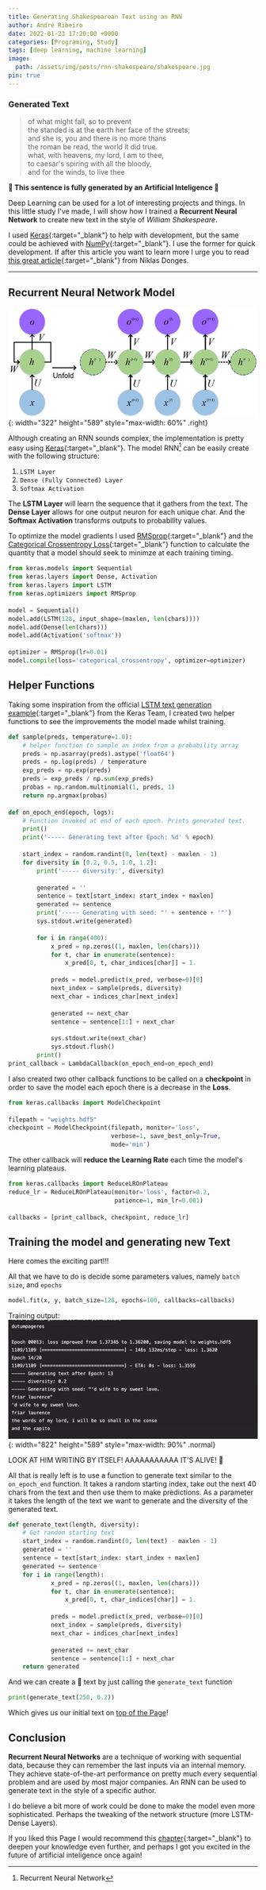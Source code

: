 ```yaml
---
title: Generating Shakespearean Text using an RNN
author: André Ribeiro
date: 2022-01-23 17:20:00 +0000
categories: [Programing, Study]
tags: [deep learning, machine learning]
image:
  path: /assets/img/posts/rnn-shakespeare/shakespeare.jpg
pin: true
---
```


### Generated Text
> of what might fall, so to prevent<br>
the standed is at the earth her face of the streets;<br>
and she is, you and there is no more thans<br>
the roman be read, the world it did true.<br>
what, with heavens, my lord, I am to thee,<br>
to caesar's spiring with all the bloody,<br>
and for the winds, to live thee<br>

**🤖 This sentence is fully generated by an Artificial Inteligence 🤖**

Deep Learning can be used for a lot of interesting projects and things. In this little study I've made, I will show how I trained a **Recurrent Neural Network** to create new text in the style of _William Shakespeare_.

I used [Keras][keras]{:target="_blank"} to help with development, but the same could be achieved with [NumPy][numpy]{:target="_blank"}. I use the former for quick development. If after this article you want to learn more I urge you to read [this great article][niklas donges]{:target="_blank"} from Niklas Donges.

***

## Recurrent Neural Network Model

![rnn unfolded](/assets/img/posts/rnn-shakespeare/rnn-unfolded.png){: width="322" height="589" style="max-width: 60%" .right}

Although creating an RNN sounds complex, the implementation is pretty easy using [Keras][keras]{:target="_blank"}. The model RNN[^rnn] can be easily create with the following structure:
1. `LSTM Layer`
2. `Dense (Fully Connected) Layer`
3. `Softmax Activation`

The **LSTM Layer** will learn the sequence that it gathers from the text.
The **Dense Layer** allows for one output neuron for each unique char.
And the **Softmax Activation** transforms outputs to probability values.

To optimize the model gradients I used [RMSprop][rmsprop]{:target="_blank"} and the [Categorical Crossentropy Loss][categoricalloss]{:target="_blank"} function to calculate the quantity that a model should seek to minimze at each training timing.

```python
from keras.models import Sequential
from keras.layers import Dense, Activation
from keras.layers import LSTM
from keras.optimizers import RMSprop

model = Sequential()
model.add(LSTM(128, input_shape=(maxlen, len(chars))))
model.add(Dense(len(chars)))
model.add(Activation('softmax'))

optimizer = RMSprop(lr=0.01)
model.compile(loss='categorical_crossentropy', optimizer=optimizer)
```

## Helper Functions

Taking some inspiration from the official [LSTM text generation example][lstmexample]{:target="_blank"} from the Keras Team, I created two helper functions to see the improvements the model made whilst training.

```python
def sample(preds, temperature=1.0):
    # helper function to sample an index from a probability array
    preds = np.asarray(preds).astype('float64')
    preds = np.log(preds) / temperature
    exp_preds = np.exp(preds)
    preds = exp_preds / np.sum(exp_preds)
    probas = np.random.multinomial(1, preds, 1)
    return np.argmax(probas)

def on_epoch_end(epoch, logs):
    # Function invoked at end of each epoch. Prints generated text.
    print()
    print('----- Generating text after Epoch: %d' % epoch)

    start_index = random.randint(0, len(text) - maxlen - 1)
    for diversity in [0.2, 0.5, 1.0, 1.2]:
        print('----- diversity:', diversity)

        generated = ''
        sentence = text[start_index: start_index + maxlen]
        generated += sentence
        print('----- Generating with seed: "' + sentence + '"')
        sys.stdout.write(generated)

        for i in range(400):
            x_pred = np.zeros((1, maxlen, len(chars)))
            for t, char in enumerate(sentence):
                x_pred[0, t, char_indices[char]] = 1.

            preds = model.predict(x_pred, verbose=0)[0]
            next_index = sample(preds, diversity)
            next_char = indices_char[next_index]

            generated += next_char
            sentence = sentence[1:] + next_char

            sys.stdout.write(next_char)
            sys.stdout.flush()
        print()
print_callback = LambdaCallback(on_epoch_end=on_epoch_end)
```

I also created two other callback functions to be called on a **checkpoint** in order to save the model each epoch there is a decrease in the **Loss**.

```python
from keras.callbacks import ModelCheckpoint

filepath = "weights.hdf5"
checkpoint = ModelCheckpoint(filepath, monitor='loss',
                             verbose=1, save_best_only=True,
                             mode='min')
```

The other callback will **reduce the Learning Rate** each time the model's learning plateaus.

```python
from keras.callbacks import ReduceLROnPlateau
reduce_lr = ReduceLROnPlateau(monitor='loss', factor=0.2,
                              patience=1, min_lr=0.001)

callbacks = [print_callback, checkpoint, reduce_lr]
```

## Training the model and generating new Text

Here comes the exciting part!!!

All that we have to do is decide some parameters values, namely `batch size`, and `epochs`

```python
model.fit(x, y, batch_size=128, epochs=100, callbacks=callbacks)
```

Training output:
![writing training](/assets/img/posts/rnn-shakespeare/writing.gif){: width="822" height="589" style="max-width: 90%" .normal}

LOOK AT HIM WRITING BY ITSELF! AAAAAAAAAAA IT'S ALIVE! 🤖

All that is really left is to use a function to generate text similar to the `on_epoch_end` function. It takes a random starting index, take out the next 40 chars from the text and then use them to make predictions. As a parameter it takes the length of the text we want to generate and the diversity of the generated text.

```python
def generate_text(length, diversity):
    # Get random starting text
    start_index = random.randint(0, len(text) - maxlen - 1)
    generated = ''
    sentence = text[start_index: start_index + maxlen]
    generated += sentence
    for i in range(length):
            x_pred = np.zeros((1, maxlen, len(chars)))
            for t, char in enumerate(sentence):
                x_pred[0, t, char_indices[char]] = 1.

            preds = model.predict(x_pred, verbose=0)[0]
            next_index = sample(preds, diversity)
            next_char = indices_char[next_index]

            generated += next_char
            sentence = sentence[1:] + next_char
    return generated
```

And we can create a 🤖 text by just calling the `generate_text` function

```python
print(generate_text(250, 0.2))
```

Which gives us our initial text on [top of the Page](#generated-text)!

## Conclusion

**Recurrent Neural Networks** are a technique of working with sequential data, because they can remember the last inputs via an internal memory. They achieve state-of-the-art performance on pretty much every sequential problem and are used by most major companies. An RNN can be used to generate text in the style of a specific author.

I do believe a bit more of work could be done to make the model even more sophisticated. Perhaps the tweaking of the network structure (more LSTM-Dense Layers).

If you liked this Page I would recommend this [chapter][book]{:target="_blank"} to deepen your knowledge even further, and perhaps I got you excited in the future of artificial inteligence once again!



[niklas donges]: https://builtin.com/data-science/recurrent-neural-networks-and-lstm
[keras]: https://keras.io
[numpy]: https://numpy.org
[rmsprop]: https://keras.io/api/optimizers/#rmsprop
[categoricalloss]: https://keras.io/api/losses/#categorical_crossentropy
[lstmexample]: https://keras.io/examples/generative/lstm_character_level_text_generation/
[book]: https://www.deeplearningbook.org/contents/rnn.html
[image source]: https://mocah.org/4565161-william-shakespeare-digital-art-painting-robot-skull-hamlet-futuristic.html
[^rnn]: Recurrent Neural Network
